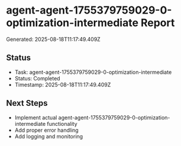 # agent-agent-1755379759029-0-optimization-intermediate Report

Generated: 2025-08-18T11:17:49.409Z

## Status
- Task: agent-agent-1755379759029-0-optimization-intermediate
- Status: Completed
- Timestamp: 2025-08-18T11:17:49.409Z

## Next Steps
- Implement actual agent-agent-1755379759029-0-optimization-intermediate functionality
- Add proper error handling
- Add logging and monitoring

